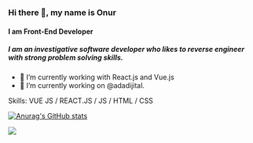 ### Hi there 👋, my name is Onur
#### I am Front-End Developer

##### I am an investigative software developer who likes to reverse engineer with strong problem solving skills.

- 🌱 I’m currently working with React.js and Vue.js 
- 🔭 I’m currently working on @adadijital. 

Skills: VUE JS  / REACT.JS / JS / HTML / CSS

<!--
**Onurlulardan/Onurlulardan** is a ✨ _special_ ✨ repository because its `README.md` (this file) appears on your GitHub profile.

Here are some ideas to get you started:

- 🔭 I’m currently working on ...
- 🌱 I’m currently learning ...
- 👯 I’m looking to collaborate on ...
- 🤔 I’m looking for help with ...
- 💬 Ask me about ...
- 📫 How to reach me: ...
- 😄 Pronouns: ...
- ⚡ Fun fact: ...
-->

[![Anurag's GitHub stats](https://github-readme-stats.vercel.app/api?username=Onurlulardan)](https://github.com/anuraghazra/github-readme-stats)




![](https://komarev.com/ghpvc/?username=Onurlulardan)
